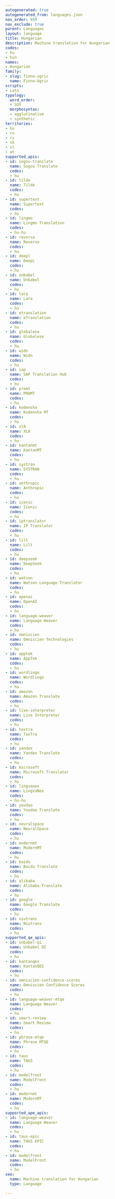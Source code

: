 ```yaml
---
autogenerated: true
autogenerated_from: languages.json
nav_order: 959
nav_exclude: true
parent: Languages
layout: language
title: Hungarian
description: Machine translation for Hungarian
codes:
- hu
- hun
names:
- Hungarian
family:
- slug: finno-ugric
  name: Finno-Ugric
scripts:
- Latn
typology:
  word_order:
  - SOV
  morphosyntax:
  - agglutinative
  - synthetic
territories:
- hu
- ro
- rs
- sk
- sl
- at
supported_apis:
- id: sogou-translate
  name: Sogou Translate
  codes:
  - hu
- id: tilde
  name: Tilde
  codes:
  - hu
- id: supertext
  name: Supertext
  codes:
  - hu
- id: lingmo
  name: Lingmo Translation
  codes:
  - hu-hu
- id: reverso
  name: Reverso
  codes:
  - hu
- id: deepl
  name: DeepL
  codes:
  - hu
- id: unbabel
  name: Unbabel
  codes:
  - hu
- id: lara
  name: Lara
  codes:
  - hu
- id: etranslation
  name: eTranslation
  codes:
  - hu
- id: globalese
  name: Globalese
  codes:
  - hu
- id: widn
  name: Widn
  codes:
  - hu
- id: sap
  name: SAP Translation Hub
  codes:
  - hu
- id: promt
  name: PROMT
  codes:
  - hu
- id: kodensha
  name: Kodensha MT
  codes:
  - hu
- id: xl8
  name: XL8
  codes:
  - hu
- id: kantanmt
  name: KantanMT
  codes:
  - hu
- id: systran
  name: SYSTRAN
  codes:
  - hu
- id: anthropic
  name: Anthropic
  codes:
  - hu
- id: iconic
  name: Iconic
  codes:
  - hu
- id: iptranslator
  name: IP Translator
  codes:
  - hu
- id: lilt
  name: Lilt
  codes:
  - hu
- id: deepseek
  name: DeepSeek
  codes:
  - hu
- id: watson
  name: Watson Language Translator
  codes:
  - hu
- id: openai
  name: OpenAI
  codes:
  - hu
- id: language-weaver
  name: Language Weaver
  codes:
  - hu
- id: omniscien
  name: Omniscien Technologies
  codes:
  - hu
- id: apptek
  name: AppTek
  codes:
  - hu
- id: wordlingo
  name: Wordlingo
  codes:
  - hu
- id: amazon
  name: Amazon Translate
  codes:
  - hu
- id: live-interpreter
  name: Live Interpreter
  codes:
  - hu
- id: textra
  name: TexTra
  codes:
  - hu
- id: yandex
  name: Yandex Translate
  codes:
  - hu
- id: microsoft
  name: Microsoft Translator
  codes:
  - hu
- id: lingvanex
  name: LingvaNex
  codes:
  - hu-hu
- id: youdao
  name: Youdao Translate
  codes:
  - hu
- id: neuralspace
  name: NeuralSpace
  codes:
  - hu
- id: modernmt
  name: ModernMT
  codes:
  - hu
- id: baidu
  name: Baidu Translate
  codes:
  - hu
- id: alibaba
  name: Alibaba Translate
  codes:
  - hu
- id: google
  name: Google Translate
  codes:
  - hu
- id: niutrans
  name: Niutrans
  codes:
  - hu
supported_qe_apis:
- id: unbabel-qi
  name: Unbabel QI
  codes:
  - hu
- id: kantanqes
  name: KantanQES
  codes:
  - hu
- id: omniscien-confidence-scores
  name: Omniscien Confidence Scores
  codes:
  - hu
- id: language-weaver-mtqe
  name: Language Weaver
  codes:
  - hu
- id: smart-review
  name: Smart Review
  codes:
  - hu
- id: phrase-mtqe
  name: Phrase MTQE
  codes:
  - hu
- id: taus
  name: TAUS
  codes:
  - hu
- id: modelfront
  name: ModelFront
  codes:
  - hu
- id: modernmt
  name: ModernMT
  codes:
  - hu
supported_ape_apis:
- id: language-weaver
  name: Language Weaver
  codes:
  - hu
- id: taus-epic
  name: TAUS EPIC
  codes:
  - hu
- id: modelfront
  name: ModelFront
  codes:
  - hu
seo:
  name: Machine translation for Hungarian
  type: Language

---
```


